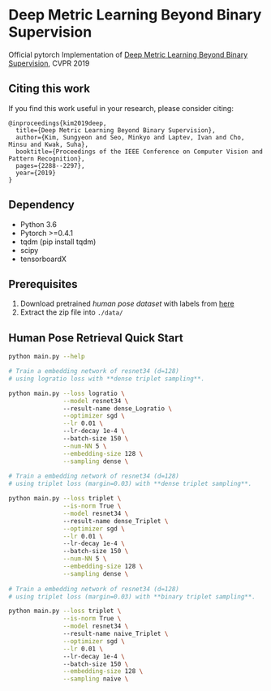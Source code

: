 # Deep Metric Learning Beyond Binary Supervision
Official pytorch Implementation of [Deep Metric Learning Beyond Binary Supervision](https://arxiv.org/abs/1904.09626), CVPR 2019

## Citing this work
If you find this work useful in your research, please consider citing:

    @inproceedings{kim2019deep,
      title={Deep Metric Learning Beyond Binary Supervision},
      author={Kim, Sungyeon and Seo, Minkyo and Laptev, Ivan and Cho, Minsu and Kwak, Suha},
      booktitle={Proceedings of the IEEE Conference on Computer Vision and Pattern Recognition},
      pages={2288--2297},
      year={2019}
    }
    
##  Dependency
* Python 3.6
* Pytorch >=0.4.1
* tqdm (pip install tqdm)
* scipy
* tensorboardX

## Prerequisites 
1. Download pretrained *human pose dataset* with labels from [here](https://github.com/BVLC/caffe/tree/master/models/bvlc_googlenet)
2. Extract the zip file into `./data/`

## Human Pose Retrieval Quick Start

```bash
python main.py --help

# Train a embedding network of resnet34 (d=128)
# using logratio loss with **dense triplet sampling**.

python main.py --loss logratio \
               --model resnet34 \ 
               --result-name dense_Logratio \
               --optimizer sgd \
               --lr 0.01 \ 
               --lr-decay 1e-4 \ 
               --batch-size 150 \
               --num-NN 5 \
               --embedding-size 128 \
               --sampling dense \
               
# Train a embedding network of resnet34 (d=128)
# using triplet loss (margin=0.03) with **dense triplet sampling**.

python main.py --loss triplet \
               --is-norm True \
               --model resnet34 \ 
               --result-name dense_Triplet \
               --optimizer sgd \
               --lr 0.01 \ 
               --lr-decay 1e-4 \ 
               --batch-size 150 \
               --num-NN 5 \
               --embedding-size 128 \
               --sampling dense \               
               
# Train a embedding network of resnet34 (d=128)
# using triplet loss (margin=0.03) with **binary triplet sampling**.

python main.py --loss triplet \
               --is-norm True \
               --model resnet34 \ 
               --result-name naive_Triplet \
               --optimizer sgd \
               --lr 0.01 \ 
               --lr-decay 1e-4 \ 
               --batch-size 150 \
               --embedding-size 128 \
               --sampling naive \     


